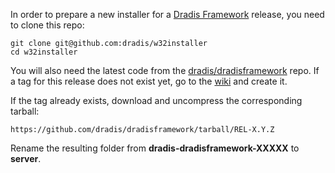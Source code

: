 In order to prepare a new installer for a [Dradis Framework](http://dradisframework.org)
release, you need to clone this repo:

    git clone git@github.com:dradis/w32installer
    cd w32installer

You will also need the latest code from the [dradis/dradisframework](http://github.com/dradis/dradisframework/)
repo. If a tag for this release does not exist yet, go to the 
[wiki](http://github.com/dradis/dradisframework/wiki) and create it.

If the tag already exists, download and uncompress the corresponding tarball:

    https://github.com/dradis/dradisframework/tarball/REL-X.Y.Z

Rename the resulting folder from **dradis-dradisframework-XXXXX** to **server**.


